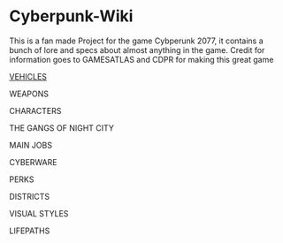 # Cyberpunk-Wiki

This is a fan made Project for the game Cybperunk 2077, it contains a bunch of lore and specs about almost anything in the game.
Credit for information goes to GAMESATLAS and CDPR for making this great game

[VEHICLES](./VEHICLES/Vehicle%20over%20view.md)

WEAPONS

CHARACTERS 

THE GANGS OF NIGHT CITY

MAIN JOBS

CYBERWARE 

PERKS

DISTRICTS 

VISUAL STYLES

LIFEPATHS

